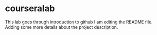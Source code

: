 # courseralab
This lab goes through introduction to github
I am editing the README file. Adding some more details about the project description.
